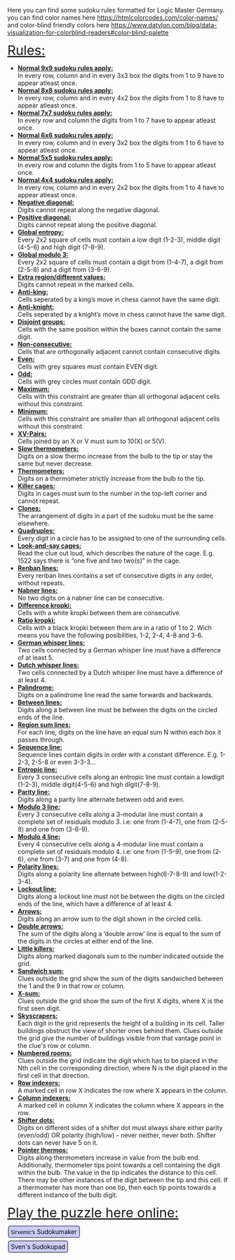 Here you can find some sudoku rules formatted for Logic Master Germany.
you can find color names here https://htmlcolorcodes.com/color-names/ and color-blind friendly colors here https://www.datylon.com/blog/data-visualization-for-colorblind-readers#color-blind-palette

<p style="width:350px; margin:0px; padding:0px;">
 <img:xxxxxx>
</p>

<p>
<span style="text-decoration:underline;font-size:30px;">Rules:</span>
<ul>
  <li>
     <strong><u>Normal 9x9 sudoku rules apply:</u></strong><br>
     In every row, column and in every 3x3 box the digits from 1 to 9 have to appear atleast once.
  </li>
  <li>
     <strong><u>Normal 8x8 sudoku rules apply:</u></strong><br>
     In every row, column and in every 4x2 box the digits from 1 to 8 have to appear atleast once.
  </li>
  <li>
     <strong><u>Normal 7x7 sudoku rules apply:</u></strong><br>
     In every row and column the digits from 1 to 7 have to appear atleast once.
  </li>
  <li>
     <strong><u>Normal 6x6 sudoku rules apply:</u></strong><br>
     In every row, column and in every 3x2 box the digits from 1 to 6 have to appear atleast once.
  </li>
  <li>
     <strong><u>Normal 5x5 sudoku rules apply:</u></strong><br>
     In every row and column the digits from 1 to 5 have to appear atleast once.
  </li>
  <li>
     <strong><u>Normal 4x4 sudoku rules apply:</u></strong><br>
     In every row, column and in every 2x2 box the digits from 1 to 4 have to appear atleast once.
  </li>
  <li>
     <strong><u>Negative diagonal:</u></strong><br>
     Digits cannot repeat along the negative diagonal.
  </li>
  <li>
     <strong><u>Positive diagonal:</u></strong><br>
     Digits cannot repeat along the positive diagonal.
  </li>
  <li>
     <strong><u>Global entropy:</u></strong><br>
     Every 2x2 square of cells must contain a low digit (1-2-3), middle digit (4-5-6) and high digit (7-8-9).
  </li>
  <li>
     <strong><u>Global modulo 3:</u></strong><br>
     Every 2x2 square of cells must contain a digit from (1-4-7), a digit from (2-5-8) and a digit from (3-6-9).
  </li>
  <li>
     <strong><u>Extra region/different values:</u></strong><br>
     Digits cannot repeat in the marked cells.
  </li>
  <li>
     <strong><u>Anti-king:</u></strong><br>
     Cells seperated by a king’s move in chess cannot have the same digit.
  </li>
  <li>
     <strong><u>Anti-knight:</u></strong><br>
     Cells seperated by a knight’s move in chess cannot have the same digit.
  </li>
  <li>
     <strong><u>Disjoint groups:</u></strong><br>
     Cells with the same position within the boxes cannot contain the same digit.
  </li>
  <li>
     <strong><u>Non­-consecutive:</u></strong><br>
     Cells that are orthogonally adjacent cannot contain consecutive digits.
  </li>
  <li>
     <strong><u>Even:</u></strong><br>
     Cells with grey squares must contain EVEN digit.
  </li>
  <li>
     <strong><u>Odd:</u></strong><br>
     Cells with grey circles must contain ODD digit.
  </li>
  <li>
     <strong><u>Maximum:</u></strong><br>
     Cells with this constraint are greater than all orthogonal adjacent cells without this constraint.
  </li>
  <li>
     <strong><u>Minimum:</u></strong><br>
     Cells with this constraint are smaller than all orthogonal adjacent cells without this constraint.
  </li>
  <li>
     <strong><u>XV-Pairs:</u></strong><br>
     Cells joined by an X or V must sum to 10(X) or 5(V).
  </li>
  <li>
     <strong><u>Slow thermometers:</u></strong><br>
     Digits on a slow thermo increase from the bulb to the tip or stay the same but never decrease.
  </li>
  <li>
     <strong><u>Thermometers:</u></strong><br>
     Digits on a thermometer strictly increase from the bulb to the tip.
  </li>
  <li>
     <strong><u>Killer cages:</u></strong><br>
     Digits in cages must sum to the number in the top-left corner and cannot repeat.
  </li>
  <li>
     <strong><u>Clones:</u></strong><br>
     The arrangement of digits in a part of the sudoku must be the same elsewhere.
  </li>
  <li>
     <strong><u>Quadruples:</u></strong><br>
     Every digit in a circle has to be assigned to one of the surrounding cells.
  </li>
  <li>
     <strong><u>Look-and-say cages:</u></strong><br>
     Read the clue out loud, which describes the nature of the cage. E.g. 1522 says there is “one five and two two(s)” in the cage.
  </li>
  <li>
     <strong><u>Renban lines:</u></strong><br>
     Every renban lines contains a set of consecutive digits in any order, without repeats.
  </li>
  <li>
     <strong><u>Nabner lines:</u></strong><br>
     No two digits on a nabner line can be consecutive.
  </li>
  <li>
     <strong><u>Difference kropki:</u></strong><br>
     Cells with a white kropki between them are consecutive.
  </li>
  <li>
    <strong><u>Ratio kropki:</u></strong><br>
    Cells with a black kropki between them are in a ratio of 1 to 2. Wich means you have the following posibilities, 1-2, 2-4, 4-8 and 3-6.
  </li>
  <li>
     <strong><u>German whisper lines:</u></strong><br>
     Two cells connected by a German whisper line must have a difference of at least 5.
  </li>
  <li>
     <strong><u>Dutch whisper lines:</u></strong><br>
     Two cells connected by a Dutch whisper line must have a difference of at least 4.
  </li>
  <li>
     <strong><u>Palindrome:</u></strong><br>
     Digits on a palindrome line read the same forwards and backwards.
  </li>
  <li>
     <strong><u>Between lines:</u></strong><br>
     Digits along a between line must be between the digits on the circled ends of the line.
  </li>
  <li>
     <strong><u>Region sum lines:</u></strong><br>
     For each line, digits on the line have an equal sum N within each box it passes through.
  </li>
  <li>
     <strong><u>Sequence line:</u></strong><br>
     Sequence lines contain digits in order with a constant difference. E.g. 1-2-3, 2-5-8 or even 3-3-3...
  </li>
  <li>
     <strong><u>Entropic line:</u></strong><br>
     Every 3 consecutive cells along an entropic line must contain a lowdigit (1-2-3), middle digit(4-5-6) and high digit(7-8-9).
 </li>
 <li>
     <strong><u>Parity line:</u></strong><br>
     Digits along a parity line alternate between odd and even.
  </li>
  <li>
     <strong><u>Modulo 3 line:</u></strong><br>
     Every 3 consecutive cells along a 3-modular line must contain a complete set of residuals modulo 3. i.e: one from (1-4-7), one from (2-5-8) and one from (3-6-9).
 </li>
 <li>
     <strong><u>Modulo 4 line:</u></strong><br>
     Every 4 consecutive cells along a 4-modular line must contain a complete set of residuals modulo 4. i.e: one from (1-5-9), one from (2-6), one from (3-7) and one from (4-8).
  </li>
  <li>
     <strong><u>Polarity lines:</u></strong><br>
     Digits along a polarity line alternate between high(6-7-8-9) and low(1-2-3-4).
  </li>
  <li>
     <strong><u>Lockout line:</u></strong><br>
     Digits along a lockout line must not be between the digits on the circled ends of the line, which have a difference of at least 4.
  </li>
  <li>
     <strong><u>Arrows:</u></strong><br>
     Digits along an arrow sum to the digit shown in the circled cells.
  </li>
  <li>
     <strong><u>Double arrows:</u></strong><br>
     The sum of the digits along a ‘double arrow’ line is equal to the sum of the digits in the circles at either end of the line.
  </li>
  <li>
     <strong><u>Little killers:</u></strong><br>
     Digits along marked diagonals sum to the number indicated outside the grid.
  </li>
  <li>
     <strong><u>Sandwich sum:</u></strong><br>
     Clues outside the grid show the sum of the digits sandwiched between the 1 and the 9 in that row or column.
  </li>
  <li>
     <strong><u>X-sum:</u></strong><br>
     Clues outside the grid show the sum of the first X digits, where X is the first seen digit.
  </li>
  <li>
     <strong><u>Skyscrapers:</u></strong><br>
     Each digit in the grid represents the height of a building in its cell. Taller buildings obstruct the view of shorter ones behind them. Clues outside the grid give the number of buildings visible from that vantage point in the clue's row or column.
  </li>
  <li>
     <strong><u>Numbered rooms:</u></strong><br>
     Clues outside the grid indicate the digit which has to be placed in the Nth cell in the corresponding direction, where N is the digit placed in the first cell in that direction.
  </li>
  <li>
     <strong><u>Row indexers:</u></strong><br>
     A marked cell in row X indicates the row where X appears in the column.
  </li>
  <li>
     <strong><u>Column indexers:</u></strong><br>
     A marked cell in column X indicates the column where X appears in the row.
  </li>
  <li>
     <strong><u>Shifter dots:</u></strong><br>
     Digits on different sides of a shifter dot must always
share either parity (even/odd) OR polarity (high/low) - never neither, never both. Shifter dots can never have 5 on it.
  </li>
  <li>
     <strong><u>Pointer thermos:</u></strong><br>
     Digits along thermometers increase in value from the bulb end. Additionally, thermometer tips point towards a cell containing the digit within the bulb. The value in the tip indicates the distance to this cell. There may be other instances of the digit between the tip and this cell. If a thermometer has more than one tip, then each tip points towards a different instance of the bulb digit.
  </li>
</ul>
</p>


<p><span style="text-decoration:underline;font-size:30px;">Play the puzzle here online:</span>
<br>
<br>
<a style="border:1px solid black;border-radius:4px;padding:4px 5px;margin:2px;background-color:#ccf;color:black;text-decoration:none" href="link"><small>Sirxemic’s</small> Sudokumaker</a><br>
<br>
<a style="border:1px solid black;border-radius:4px;padding:4px 5px;margin:2px;background-color:#ccf;color:black;text-decoration:none" href="link">Sven's Sudokupad</a>
</p>